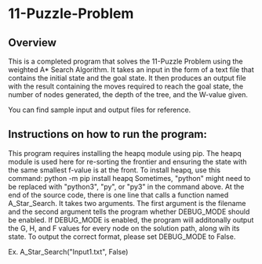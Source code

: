 # 11-Puzzle-Problem

## Overview

This is a completed program that solves the 11-Puzzle Problem using the weighted A* Search Algorithm. It takes an input in the form of a text file that contains the initial state and the goal state. It then produces an output file with the result containing the moves required to reach the goal state, the number of nodes generated, the depth of the tree, and the W-value given.

You can find sample input and output files for reference.

## Instructions on how to run the program:

  This program requires installing the heapq module using pip. The heapq module is used here for
  re-sorting the frontier and ensuring the state with the same smallest f-value is at the front.
  To install heapq, use this command:
  python -m pip install heapq
  Sometimes, "python" might need to be replaced with "python3", "py", or "py3" in the command   above.
  At the end of the source code, there is one line that calls a function named A_Star_Search.
  It takes two arguments. The first argument is the filename and the second argument tells the   program whether DEBUG_MODE should be enabled. If DEBUG_MODE is enabled, the program will   additonally output the G, H, and F values for every node on the solution path, along wih its
  state. To output the correct format, please set DEBUG_MODE to False.
  
  Ex. A_Star_Search("Input1.txt", False)

